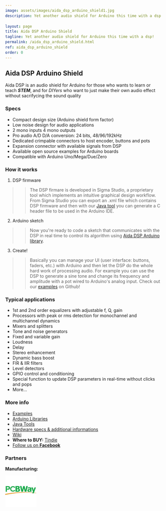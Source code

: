 ```yaml
---
image: assets/images/aida_dsp_arduino_shield1.jpg
description: Yet another audio shield for Arduino this time with a dsp!

layout: page
title: Aida DSP Arduino Shield
tagline: Yet another audio shield for Arduino this time with a dsp!
permalink: /aida_dsp_arduino_shield.html
ref: aida_dsp_arduino_shield
order: 0
---
```


## Aida DSP Arduino Shield

Aida DSP is an audio shield for Arduino for those who wants to learn or teach _**STEM**_, and for _DIYers_ who want to just make their
own audio effect without sacrifycing the sound quality

### Specs
- Compact design size (Arduino shield form factor)
- Low noise design for audio applications
- 2 mono inputs 4 mono outputs
- Pro audio A/D D/A conversion: 24 bits, 48/96/192kHz
- Dedicated crimpable connectors to host encoder, buttons and pots
- Expansion connector with available signals from DSP
- Available open source examples for Arduino boards
- Compatible with Arduino Uno/Mega/Due/Zero

### How it works

1. DSP firmware
> > The DSP firmare is developed in Sigma Studio, a proprietary tool which implements an intuitive graphical design workflow. From Sigma Studio you can export an .xml file which contains DSP firmware and then with our [Java tool](https://github.com/AidaDSP/AidaDSP/tree/master/Software/Java/AidaHeaderFileGenerator/bin) you can generate a C header file to be used in the Arduino IDE.

2. Arduino sketch
> > Now you're ready to code a sketch that communicates with the DSP in real time to control its algorithm using [Aida DSP Arduino library](https://github.com/AidaDSP/AidaDSP/tree/master/Software/Libraries).

3. Create!
> > Basically you can manage your UI (user interface: buttons, faders, etc.) with Arduino and then let the DSP do the whole hard work of processing audio. For example you can use the DSP to generate a sine tone and change its frequency and amplitude with a pot wired to Arduino's analog input. Check out our [examples](https://github.com/AidaDSP/AidaDSP/tree/master/Software/Examples) on Github!

### Typical applications
- 1st and 2nd order equalizers with adjustable f, Q, gain
- Processors with peak or rms detection for monochannel
  and multichannel dynamics
- Mixers and splitters
- Tone and noise generators
- Fixed and variable gain
- Loudness
- Delay 
- Stereo enhancement
- Dynamic bass boost
- FIR & IIR filters
- Level detectors
- GPIO control and conditioning
- Special function to update DSP parameters in real-time without clicks and pops
- More...

### More info

- [Examples](https://github.com/AidaDSP/AidaDSP/tree/master/Software/Examples)
- [Arduino Libraries](https://github.com/AidaDSP/AidaDSP/tree/master/Software/Libraries)
- [Java Tools](https://github.com/AidaDSP/AidaDSP/tree/master/Software/Java)
- [Hardware specs & additional informations](https://github.com/AidaDSP/AidaDSP/tree/master/Hardware)
- [Wiki](https://github.com/AidaDSP/AidaDSP/wiki)
- **Where to BUY:** [Tindie](https://www.tindie.com/products/Maxdsp/aida-dsp-arduino-shield/)
- [Follow us on **Facebook**](https://www.facebook.com/official.AidaDSP)

### Partners

**Manufacturing:**

![PCBWay](assets/images/pcbway_logo1.jpeg)
